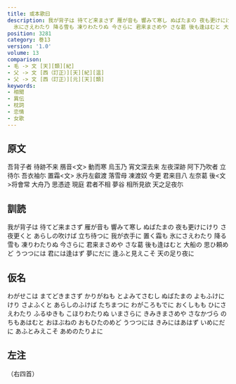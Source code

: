 ```yaml
---
title: 或本歌曰
description: 我が背子は 待てど来まさず 雁が音も 響みて寒し ぬばたまの 夜も更けにけり さ夜更くと あらしの吹けば 立ち待つに 我が衣手に 置く霜も
  氷にさえわたり 降る雪も 凍りわたりぬ 今さらに 君来まさめや さな葛 後も逢はむと 大船の 思ひ頼めど うつつには 君には逢はず 夢にだに 逢ふと見えこそ 天の足り夜に
position: 3281
category: 巻13
version: '1.0'
volume: 13
comparison:
- 毛 -> 文 [天][類][紀]
- 父 -> 文 [西（訂正）][天][紀][温]
- 父 -> 文 [西（訂正）][元][天][類]
keywords:
- 相聞
- 異伝
- 枕詞
- 恋情
- 女歌
---
```


## 原文

吾背子者 待跡不来 鴈音<文> 動而寒 烏玉乃 宵文深去来 左夜深跡 阿下乃吹者 立待尓 吾衣袖尓 置霜<文> 氷丹左叡渡 落雪母 凍渡奴 今更 君来目八 左奈葛 後<文>将會常 大舟乃 思憑迹 現庭 君者不相 夢谷 相所見欲 天之足夜尓

## 訓読

我が背子は 待てど来まさず 雁が音も 響みて寒し ぬばたまの 夜も更けにけり さ夜更くと あらしの吹けば 立ち待つに 我が衣手に 置く霜も 氷にさえわたり 降る雪も 凍りわたりぬ 今さらに 君来まさめや さな葛 後も逢はむと 大船の 思ひ頼めど うつつには 君には逢はず 夢にだに 逢ふと見えこそ 天の足り夜に

## 仮名

わがせこは まてどきまさず かりがねも とよみてさむし ぬばたまの よもふけにけり さよふくと あらしのふけば たちまつに わがころもでに おくしもも ひにさえわたり ふるゆきも こほりわたりぬ いまさらに きみきまさめや さなかづら のちもあはむと おほぶねの おもひたのめど うつつには きみにはあはず いめにだに あふとみえこそ あめのたりよに

## 左注

（右四首）
